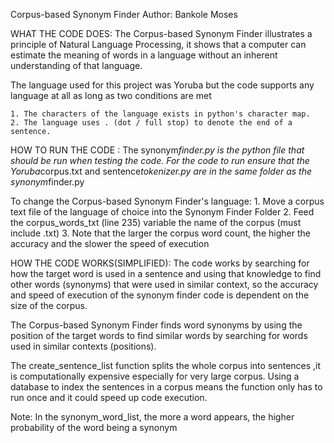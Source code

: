 Corpus-based Synonym Finder  Author:   B a n k o l e   M o s e s   

 W H A T   T H E   CODE DOES:     T h e  Corpus-based Synonym Finder
i l l u s t r a t e s   a   p r i n c i p l e   o f   N a t u r a l 
 L a n g u a g e   P r o c e s s i n g ,   i t   s h o w s   t h a t 
 a   c o m p u t e r   c a n   e s t i m a t e   t h e   m e a n i n g 
 o f   w o r d s   i n   a   l a n g u a g e   w i t h o u t   a n 
 i n h e r e n t   u n d e r s t a n d i n g   o f   t h a t 
 l a n g u a g e .   

T h e   l a n g u a g e   u s e d   f o r   t h i s   p r o j e c t 
 w a s   Y o r u b a   b u t   t h e   c o d e   s u p p o r t s 
 a n y   l a n g u a g e   a t   a l l   a s   l o n g   a s   two
conditions are met

    1. Th e   c h a r a c t e r s   o f   t h e   l a n g u a g e   e x i s t s   i n   p y t h o n 's   c h a r a c t e r   m a p .
    2. The l a n g u a g e  uses . (dot / full stop) to denote the end of a sentence.

   H O W   T O   R U N   T H E   C O D E   :     T h e 
 s y n o n y m * f i n d e r . p y   i s   t h e   p y t h o n 
 f i l e   t h a t   s h o u l d   b e   r u n   w h e n 
 t e s t i n g   t h e   c o d e .   F o r   t h e   c o d e   t o 
 r u n   e n s u r e   t h a t   t h e 
 Y o r u b a * c o r p u s . t x t   a n d 
 s e n t e n c e * t o k e n i z e r . p y   are   i n   t h e 
 s a m e   f o l d e r   a s   t h e 
 s y n o n y m * f i n d e r . p y 

 To change the Corpus-based Synonym Finder's language: 1. Move a corpus
text file of the language of choice into the Synonym Finder Folder 2.
Feed the corpus_words_txt (line 235) variable the name of the corpus
(must include .txt) 3. Note that the larger the corpus word count,
t h e   higher the a c c u r a c y   a n d  the slower the  s p e e d 
 o f   e x e c u t i o n 

 H O W   T H E   C O D E   W O R K S ( S I M P L I F I E D ) :   
 T h e   c o d e   w o r k s   b y   s e a r c h i n g   f o r   h o w 
 t h e   t a r g e t   w o r d   i s   u s e d   i n   a 
 s e n t e n c e   a n d   u s i n g   t h a t   k n o w l e d g e 
 t o   f i n d   o t h e r   w o r d s   ( s y n o n y m s )   t h a t 
 w e r e   u s e d   i n   s i m i l a r   c o n t e x t ,   s o 
 t h e   a c c u r a c y   a n d   s p e e d   o f   e x e c u t i o n 
 o f   t h e   s y n o n y m   f i n d e r   c o d e   i s 
 d e p e n d e n t   o n   t h e   s i z e   o f   t h e 
 c o r p u s .     

The Corpus-based Synonym Finder finds word synonyms by using the
position of the target words to find similar words by searching for
words used in similar contexts (positions).

The create_sentence_list function splits the whole corpus into
sentences ,it is computationally expensive especially for very large
corpus. Using a database to index the sentences in a corpus means the
function only has to run once and it could speed up code execution.

Note: In the synonym_word_list, the more a word appears, the higher
probability of the word being a synonym
